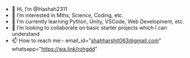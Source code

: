 - 👋 Hi, I’m @Hashah2311
- 👀 I’m interested in Mths, Science, Coding, etc.
- 🌱 I’m currently learning Python, Unity, VSCode, Web Development, etc.
- 💞️ I’m looking to collaborate on basic starter projects which I can understand
- 📫 How to reach me:-
      email_id="shahharshit063@gmail.com"
      whatsapp="https://wa.link/rohgdd"
<!---
Hashah2311/Hashah2311 is a ✨ special ✨ repository because its `README.md` (this file) appears on your GitHub profile.
You can click the Preview link to take a look at your changes.
--->
